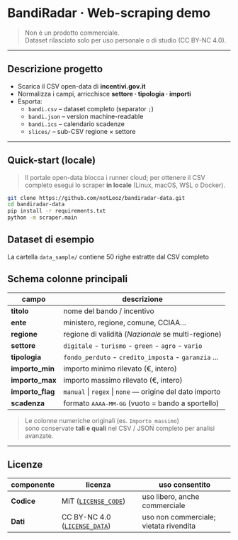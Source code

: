 # BandiRadar · Web-scraping demo 

> Non è un prodotto commerciale.  
> Dataset rilasciato solo per uso personale o di studio (CC BY-NC 4.0).

---

## Descrizione progetto
* Scarica il CSV open-data di **incentivi.gov.it**  
* Normalizza i campi, arricchisce **settore · tipologia · importi**  
* Esporta:
  * `bandi.csv`  – dataset completo (separator `;`)
  * `bandi.json` – version machine-readable
  * `bandi.ics`  – calendario scadenze
  * `slices/`    – sub-CSV regione × settore

---

## Quick-start (locale)

> Il portale open-data blocca i runner cloud; per ottenere il CSV completo
> esegui lo scraper **in locale** (Linux, macOS, WSL o Docker).

```bash
git clone https://github.com/notLeoz/bandiradar-data.git
cd bandiradar-data
pip install -r requirements.txt
python -m scraper.main          
```

## Dataset di esempio
La cartella `data_sample/` contiene 50 righe estratte dal CSV completo

## Schema colonne principali

| campo          | descrizione                                                                      |
|----------------|----------------------------------------------------------------------------------|
| **titolo**     | nome del bando / incentivo                                                       |
| **ente**       | ministero, regione, comune, CCIAA…                                               |
| **regione**    | regione di validità (<i>Nazionale</i> se multi-regione)                          |
| **settore**    | <code>digitale</code> - <code>turismo</code> - <code>green</code> - <code>agro</code> - <code>vario</code> |
| **tipologia**  | <code>fondo_perduto</code> - <code>credito_imposta</code> - <code>garanzia</code> ...|
| **importo_min**| importo minimo rilevato (€, intero)                                              |
| **importo_max**| importo massimo rilevato (€, intero)                                             |
| **importo_flag** | <code>manual</code> \| <code>regex</code> \| <code>none</code> — origine del dato importo |
| **scadenza**   | formato <kbd>AAAA-MM-GG</kbd>  (vuoto = bando a sportello)                       |

> Le colonne numeriche originali (es. <code>Importo_massimo</code>)  
> sono conservate **tali e quali** nel CSV / JSON completo per analisi avanzate.

---

## Licenze

| componente | licenza | uso consentito |
|------------|---------|----------------|
| **Codice** | MIT ([`LICENSE_CODE`](./LICENSE_CODE)) | uso libero, anche commerciale |
| **Dati**   | CC BY-NC 4.0 ([`LICENSE_DATA`](./LICENSE_DATA)) | uso non commerciale; vietata rivendita |

